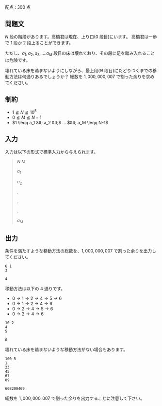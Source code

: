 配点 : $300$ 点

## 問題文

$N$ 段の階段があります。高橋君は現在、上り口($0$ 段目)にいます。
高橋君は一歩で $1$ 段か $2$ 段上ることができます。

ただし、$a_1,a_2,a_3,....a_M$ 段目の床は壊れており、その段に足を踏み入れることは危険です。

壊れている床を踏まないようにしながら、最上段($N$ 段目)にたどりつくまでの移動方法は何通りあるでしょうか？
総数を $1,000,000,007$ で割った余りを求めてください。

## 制約

- $1 \leqq N \leqq 10^5$
- $0 \leqq M \leqq N-1$
- $1 \leqq a_1 &lt; a_2 &lt;$ $...$ $&lt; a_M \leqq N-1$

## 入力

入力は以下の形式で標準入力から与えられます。

> $N$ $M$
> 
> $a_1$
> 
> $a_2$
> 
> $.$
> 
> $.$
> 
> $.$
> 
> $a_M$

## 出力

条件を満たすような移動方法の総数を、$1,000,000,007$ で割った余りを出力してください。

```input1
6 1
3
```

```output1
4
```

移動方法は以下の $4$ 通りです。

- $0 \to 1 \to 2 \to 4 \to 5 \to 6$
- $0 \to 1 \to 2 \to 4 \to 6$
- $0 \to 2 \to 4 \to 5 \to 6$
- $0 \to 2 \to 4 \to 6$

```input2
10 2
4
5
```

```output2
0
```

壊れている床を踏まないような移動方法がない場合もあります。

```input3
100 5
1
23
45
67
89
```

```output3
608200469
```

総数を $1,000,000,007$ で割った余りを出力することに注意して下さい。